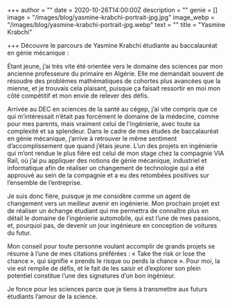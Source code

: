+++
author = ""
date = 2020-10-26T14:00:00Z
description = ""
genie = []
image = "/images/blog/yasmine-krabchi-portrait-jpg.jpg"
image_webp = "/images/blog/yasmine-krabchi-portrait-jpg.webp"
text = ""
title = "Yasmine Krabchi"

+++
Découvre le parcours de Yasmine Krabchi étudiante au baccalauréat en génie mécanique :

Étant jeune, j’ai très vite été orientée vers le domaine des sciences par mon ancienne professeure du primaire en Algérie. Elle me demandait souvent de résoudre des problèmes mathématiques de cohortes plus avancées que la mienne, et je trouvais cela plaisant, puisque ça faisait ressortir en moi mon côté compétitif et mon envie de relever des défis. 

Arrivée au DEC en sciences de la santé au cégep, j’ai vite compris que ce qui m’intéressait n’était pas forcément le domaine de la médecine, comme pour mes parents, mais vraiment celui de l’ingénierie, avec toute sa complexité et sa splendeur. Dans le cadre de mes études de baccalauréat en génie mécanique, j’arrive à retrouver le même sentiment d’accomplissement que quand j’étais jeune. L’un des projets en ingénierie qui m’ont rendue le plus fière est celui de mon stage chez la compagnie VIA Rail, où j’ai pu appliquer des notions de génie mécanique, industriel et informatique afin de réaliser un changement de technologie qui a été approuvé au sein de la compagnie et a eu des retombées positives sur l’ensemble de l’entreprise. 

Je suis donc fière, puisque je me considère comme un agent de changement vers un meilleur avenir en ingénierie. Mon prochain projet est de réaliser un échange étudiant qui me permettra de connaître plus en détail le domaine de l’ingénierie automobile, qui est l’une de mes passions, et, pourquoi pas, de devenir un jour ingénieure en conception de voitures du futur. 

Mon conseil pour toute personne voulant accomplir de grands projets se résume à l’une de mes citations préférées : « Take the risk or lose the chance », qui signifie « prends le risque ou perds la chance ». Pour moi, la vie est remplie de défis, et le fait de les saisir et d’explorer son plein potentiel constitue l’une des signatures d’un bon ingénieur.

Je fonce pour les sciences parce que je tiens à transmettre aux futurs étudiants l’amour de la science.